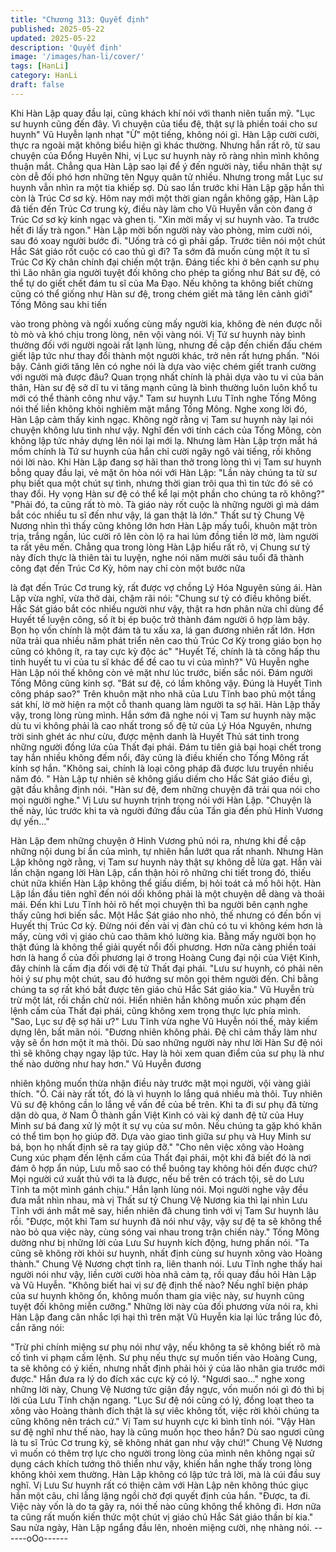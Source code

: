 ```yaml
---
title: "Chương 313: Quyết định"
published: 2025-05-22
updated: 2025-05-22
description: 'Quyết định'
image: '/images/han-li/cover/'
tags: [HanLi]
category: HanLi
draft: false
---
```


Khi Hàn Lập quay đầu lại, cũng khách khí nói với thanh niên tuấn
mỹ.
"Lục sư huynh cũng đến đây. Vì chuyện của tiểu đệ, thật sự là
phiền toái cho sư huynh"
Vũ Huyễn lạnh nhạt "Ừ" một tiếng, không nói gì.
Hàn Lập cười cười, thực ra ngoài mặt không biểu hiện gì khác
thường. Nhưng hắn rất rõ, từ sau chuyện của Đổng Huyên Nhi, vị
Lục sư huynh này rõ ràng nhìn mình không thuận mắt.
Chẳng qua Hàn Lập sao lại để ý đến người này, tiểu nhân thật sự
còn dễ đối phó hơn những tên Ngụy quân tử nhiều.
Nhưng trong mắt Lục sư huynh vẫn nhìn ra một tia khiếp sợ.
Dù sao lần trước khi Hàn Lập gặp hắn thì còn là Trúc Cơ sơ kỳ.
Hôm nay mới một thời gian ngắn không gặp, Hàn Lập đã tiến đến
Trúc Cơ trung kỳ, điều này làm cho Vũ Huyễn vẫn còn đang ở
Trúc Cơ sơ kỳ kinh ngạc và ghen tị.
"Xin mời mấy vị sư huynh vào. Ta trước hết đi lấy trà ngon." Hàn
Lập mời bốn người này vào phòng, mỉm cười nói, sau đó xoay
người bước đi.
"Uống trà có gì phải gấp. Trước tiên nói một chút Hắc Sát giáo rốt
cuộc có cao thủ gì đi? Ta sớm đã muốn cùng một ít tu sĩ Trúc Cơ
Kỳ chân chính đại chiến một trận. Đáng tiếc khi ở bên cạnh sư
phụ thì Lão nhân gia người tuyệt đối không cho phép ta giống như
Bát sư đệ, có thể tự do giết chết đám tu sĩ của Ma Đạo. Nếu
không ta không biết chừng cũng có thể giống như Hàn sư đệ,
trong chém giết mà tăng lên cảnh giới" Tống Mông sau khi tiến

vào trong phòng và ngồi xuống cùng mấy người kia, không đè
nén được nỗi tò mò và khó chịu trong lòng, nên vội vàng nói.
Vị Tứ sư huynh này bình thường đối với người ngoài rất lạnh
lùng, nhưng đề cập đến chiến đấu chém giết lập tức như thay đổi
thành một người khác, trở nên rất hưng phấn.
"Nói bậy. Cảnh giới tăng lên có nghe nói là dựa vào việc chém
giết tranh cường với người mà được đâu? Quan trọng nhất chính
là phải dựa vào tu vi của bản thân, Hàn sư đệ sở dĩ tu vi tăng
mạnh cũng là bình thường luôn luôn khổ tu mới có thể thành công
như vậy." Tam sư huynh Lưu Tĩnh nghe Tống Mông nói thế liền
không khỏi nghiêm mặt mắng Tống Mông.
Nghe xong lời đó, Hàn Lập cảm thấy kinh ngạc.
Không ngờ rằng vị Tam sư huynh này lại nói chuyện không lưu
tình như vậy. Nghĩ đến với tính cách của Tống Mông, còn không
lập tức nhảy dựng lên nói lại mới lạ.
Nhưng làm Hàn Lập trợn mắt há mồm chính là Tứ sư huynh của
hắn chỉ cười ngây ngô vài tiếng, rồi không nói lời nào.
Khi Hàn Lập đang sợ hãi than thở trong lòng thì vị Tam sư huynh
bỗng quay đầu lại, vẻ mặt ôn hòa nói với Hàn Lập:
"Lần này chúng ta từ sư phụ biết qua một chút sự tình, nhưng thời
gian trôi qua thì tin tức đó sẽ có thay đổi. Hy vọng Hàn sư đệ có
thể kể lại một phần cho chúng ta rõ không?"
"Phải đó, ta cũng rất tò mò. Tà giáo này rốt cuộc là những người
gì mà dám bắt cóc nhiều tu sĩ đến như vậy, lá gan thật là lớn."
Thất sư tỷ Chung Vệ Nương nhìn thì thấy cũng không lớn hơn
Hàn Lập mấy tuổi, khuôn mặt tròn trịa, trắng ngần, lúc cười rô lên
còn lộ ra hai lúm đồng tiền lờ mờ, làm người ta rất yêu mến.
Chẳng qua trong lòng Hàn Lập hiểu rất rõ, vị Chung sư tỷ này
đích thực là thiên tài tu luyện, nghe nói năm mười sáu tuổi đã
thành công đạt đến Trúc Cơ Kỳ, hôm nay chỉ còn một bước nữa

là đạt đến Trúc Cơ trung kỳ, rất được vợ chồng Lý Hóa Nguyên
sủng ái.
Hàn Lập vừa nghĩ, vừa thở dài, chậm rãi nói:
"Chung sư tỷ có điều không biết. Hắc Sát giáo bắt cóc nhiều
người như vậy, thật ra hơn phân nửa chỉ dùng để Huyết tế luyện
công, số ít bị ép buộc trở thành đám người ô hợp làm bậy. Bọn họ
vốn chính là một đám tà tu xấu xa, lá gan đương nhiên rất lớn.
Hơn nữa trải qua nhiều năm phát triển nên cao thủ Trúc Cơ Kỳ
trong giáo bọn họ cũng có không ít, ra tay cực kỳ độc ác"
"Huyết Tế, chính là tà công hấp thu tinh huyết tu vi của tu sĩ khác
để đề cao tu vi của mình?" Vũ Huyễn nghe Hàn Lập nói thế không
còn vẻ mặt như lúc trước, biến sắc nói.
Đám người Tống Mông cũng kinh sợ.
"Bát sư đệ, có lầm không vậy. Đúng là Huyết Tinh công pháp
sao?" Trên khuôn mặt nho nhã của Lưu Tĩnh bao phủ một tầng
sát khí, lờ mờ hiện ra một cỗ thanh quang làm người ta sợ hãi.
Hàn Lập thấy vậy, trong lòng rùng mình.
Hắn sớm đã nghe nói vị Tam sư huynh này mặc dù tu vi không
phải là cao nhất trong số đệ tử của Lý Hóa Nguyên, nhưng trời
sinh ghét ác như cừu, được mệnh danh là Huyết Thủ sát tinh
trong những người đồng lứa của Thất đại phái. Đám tu tiên giả
bại hoại chết trong tay hắn nhiều không đếm nổi, đây cũng là điều
khiến cho Tống Mông rất kính sợ hắn.
"Không sai, chính là loại công pháp đã được lưu truyền nhiều năm
đó. " Hàn Lập tự nhiên sẽ không giấu diếm cho Hắc Sát giáo điều
gì, gật đầu khẳng định nói.
"Hàn sư đệ, đem những chuyện đã trải qua nói cho mọi người
nghe." Vị Lưu sư huynh trịnh trọng nói với Hàn Lập.
"Chuyện là thế này, lúc trước khi ta và người đứng đầu của Tần
gia đến phủ Hinh Vương dự yến…"

Hàn Lập đem những chuyện ở Hinh Vương phủ nói ra, nhưng khi
đề cập những nội dung bí ẩn của mình, tự nhiên hắn lướt qua rất
nhanh.
Nhưng Hàn Lập không ngờ rằng, vị Tam sư huynh này thật sự
không dễ lừa gạt. Hắn vài lần chặn ngang lời Hàn Lập, cẩn thận
hỏi rõ những chi tiết trong đó, thiếu chút nữa khiến Hàn Lập
không thể giấu diếm, bị hỏi toát cả mồ hôi hột.
Hàn Lập lần đầu tiên nghĩ đến nói dối không phải là một chuyện
dễ dàng và thoải mái.
Đến khi Lưu Tĩnh hỏi rõ hết mọi chuyện thì ba người bên cạnh
nghe thấy cũng hơi biến sắc.
Một Hắc Sát giáo nho nhỏ, thế nhưng có đến bốn vị Huyết thị Trúc
Cơ kỳ. Đừng nói đến vài vị đàn chủ có tu vi không kém hơn là
mấy, cùng với vị giáo chủ cao thâm khó lường kia. Bằng mấy
người bọn họ thật đúng là không thể giải quyết nổi đối phương.
Hơn nữa càng phiền toái hơn là hang ổ của đối phương lại ở
trong Hoàng Cung đại nội của Việt Kinh, đây chính là cấm địa đối
với đệ tử Thất đại phái.
"Lưu sư huynh, có phải nên hỏi ý sư phụ một chút, sau đó hướng
sư môn gọi thêm người đến. Chỉ bằng chúng ta sợ rất khó bắt
được tên giáo chủ Hắc Sát giáo kia." Vũ Huyễn trù trừ một lát, rồi
chần chừ nói.
Hiển nhiên hắn không muốn xúc phạm đến lệnh cấm của Thất đại
phái, cũng không xem trọng thực lực phía mình.
"Sao, Lục sư đệ sợ hãi ư?" Lưu Tĩnh vừa nghe Vũ Huyễn nói thế,
mày kiếm dựng lên, bất mãn nói.
"Đương nhiên không phải. Đệ chỉ cảm thấy làm như vậy sẽ ổn
hơn một ít mà thôi. Dù sao những người này như lời Hàn Sư đệ
nói thì sẽ không chạy ngay lập tức. Hay là hỏi xem quan điểm của
sư phụ là như thế nào dường như hay hơn." Vũ Huyễn đương

nhiên không muốn thừa nhận điều này trước mặt mọi người, vội
vàng giải thích.
"Ồ. Cái này rất tốt, đó là vì huynh lo lắng quá nhiều mà thôi. Tuy
nhiên Vũ sư đệ không cần lo lắng về vấn đề của bề trên. Khi ta đi
sư phụ đã từng dặn dò qua, ở Nam Ô thành gần Việt Kinh có vài
ký danh đệ tử của Huy Minh sư bá đang xử lý một ít sự vụ của sư
môn. Nếu chúng ta gặp khó khăn có thể tìm bọn họ giúp đỡ. Dựa
vào giao tình giữa sư phụ và Huy Minh sư bá, bọn họ nhất định sẽ
ra tay giúp đỡ."
"Cho nên việc xông vào Hoàng Cung xúc phạm đến lệnh cấm của
Thất đại phái, một khi đã biết đó là nơi đám ô hợp ẩn núp, Lưu mỗ
sao có thể buông tay không hỏi đến được chứ? Mọi người cứ xuất
thủ với ta là được, nếu bề trên có trách tội, sẽ do Lưu Tĩnh ta một
mình gánh chịu." Hắn lạnh lùng nói.
Mọi người nghe vậy đều đưa mắt nhìn nhau, mà vị Thất sư tỷ
Chung Vệ Nương kia thì lại nhìn Lưu Tĩnh với ánh mắt mê say,
hiển nhiên đã chung tình với vị Tam Sư huynh lâu rồi.
"Được, một khi Tam sư huynh đã nói như vậy, vậy sư đệ ta sẽ
không thể nào bỏ qua việc này, cùng sóng vai nhau trong trận
chiến này." Tống Mông dường như bị những lời của Lưu Sư
huynh kích động, hưng phấn nói.
"Ta cũng sẽ không rời khỏi sư huynh, nhất định cùng sư huynh
xông vào Hoàng thành." Chung Vệ Nương chợt tỉnh ra, liên thanh
nói.
Lưu Tĩnh nghe thấy hai người nói như vậy, liền cười cười hòa nhã
cảm tạ, rồi quay đầu hỏi Hàn Lập và Vũ Huyễn.
"Không biết hai vị sư đệ định thế nào? Nếu nghĩ biện pháp của sư
huynh không ổn, không muốn tham gia việc này, sư huynh cũng
tuyệt đối không miễn cưỡng."
Những lời này của đối phương vừa nói ra, khi Hàn Lập đang cân
nhắc lợi hại thì trên mặt Vũ Huyễn kia lại lúc trắng lúc đỏ, cắn
răng nói:

"Trừ phi chính miệng sư phụ nói như vậy, nếu không ta sẽ không
biết rõ mà cố tình vi phạm cấm lệnh. Sư phụ nếu thực sự muốn
tiến vào Hoàng Cung, ta sẽ không có ý kiến, nhưng nhất định phải
hỏi ý của lão nhân gia trước mới được."
Hắn đưa ra lý do đích xác cực kỳ có lý.
"Ngươi sao…" nghe xong những lời này, Chung Vệ Nương tức
giận đầy ngực, vốn muốn nói gì đó thì bị lời của Lưu Tĩnh chặn
ngang.
"Lục Sư đệ nói cũng có lý, đồng loạt theo ta xông vào Hoàng
thành đích thật là sự viêc không tốt, việc rời khỏi chúng ta cũng
không nên trách cứ." Vị Tam sư huynh cực kì bình tĩnh nói.
"Vậy Hàn sư đệ nghĩ như thế nào, hay là cũng muốn học theo
hắn? Dù sao ngươi cũng là tu sĩ Trúc Cơ trung kỳ, sẽ không nhát
gan như vậy chứ!" Chung Vệ Nương vì muốn có thêm trợ lực cho
người trong lòng của mình nên không ngại sử dụng cách khích
tướng thô thiển như vậy, khiến hắn nghe thấy trong lòng không
khỏi xem thường.
Hàn Lập không có lập tức trả lời, mà là cúi đầu suy nghĩ.
Vị Lưu Sư huynh rất có thiện cảm với Hàn Lập nên không thúc
giục hắn một câu, chỉ lẳng lặng ngồi chờ đợi quyết định của hắn.
"Được, ta đi. Việc này vốn là do ta gây ra, nói thế nào cũng không
thể không đi. Hơn nữa ta cũng rất muốn kiến thức một chút vị giáo
chủ Hắc Sát giáo thần bí kia." Sau nửa ngày, Hàn Lập ngẩng đầu
lên, nhoẻn miệng cười, nhẹ nhàng nói.
------oOo------
